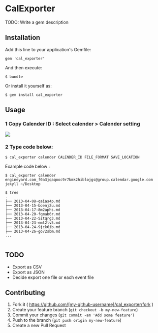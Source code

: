 # CalExporter

TODO: Write a gem description

## Installation

Add this line to your application's Gemfile:

    gem 'cal_exporter'

And then execute:

    $ bundle

Or install it yourself as:

    $ gem install cal_exporter

## Usage

### 1 Copy Calender ID : Select calender > Calender setting 

![](https://dl.dropboxusercontent.com/u/74344418/github-image/cal_expoter.png)

### 2 Type code below:

```
$ cal_exporter calender CALENDER_ID FILE_FORMAT SAVE_LOCATION 
```

Example code below :

```
$ cal_exporter calender engineyard.com_f0a3jqaqooc9r7kmk2hiblojgs@group.calendar.google.com jekyll ~/Desktop

$ tree
.
├── 2013-04-08-qaias4p.md
├── 2013-04-15-boenj2u.md
├── 2013-04-17-8m2aphs.md
├── 2013-04-20-fqmab6r.md
├── 2013-04-22-5itqrg3.md
├── 2013-04-23-eml2lv5.md
├── 2013-04-24-9jck6ib.md
├── 2013-04-26-go72sbm.md
...
 
```




## TODO

- Export as CSV
- Export as JSON
- Decide export one file or each event file

## Contributing

1. Fork it ( https://github.com/[my-github-username]/cal_exporter/fork )
2. Create your feature branch (`git checkout -b my-new-feature`)
3. Commit your changes (`git commit -am 'Add some feature'`)
4. Push to the branch (`git push origin my-new-feature`)
5. Create a new Pull Request
